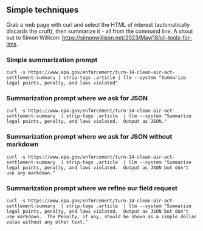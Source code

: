 ## Simple techniques

Grab a web page with curl and select the HTML of interest (automatically discards the cruft), then summarize it - all from the command line.  A shout out to Simon Willison:  https://simonwillison.net/2023/May/18/cli-tools-for-llms.

### Simple summarization prompt
`curl -s https://www.epa.gov/enforcement/turn-14-clean-air-act-settlement-summary
  | strip-tags .article
  | llm --system "Summarize legal points, penalty, and laws violated"`

### Summarization prompt where we ask for JSON

`curl -s https://www.epa.gov/enforcement/turn-14-clean-air-act-settlement-summary 
  | strip-tags .article 
  | llm --system "Summarize legal points, penalty, and laws violated.  Output as JSON."`

### Summarization prompt where we ask for JSON without markdown

`curl -s https://www.epa.gov/enforcement/turn-14-clean-air-act-settlement-summary 
  | strip-tags .article 
  | llm --system "Summarize legal points, penalty, and laws violated.  Output as JSON but don't use any markdown."`

  ### Summarization prompt where we refine our field request

`curl -s https://www.epa.gov/enforcement/turn-14-clean-air-act-settlement-summary 
  | strip-tags .article 
  | llm --system "Summarize legal points, penalty, and laws violated.  Output as JSON but don't use markdown.  The Penalty, if any, should be shown as a simple dollar value without any other text."`
